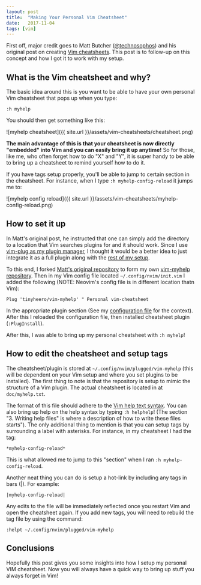 ```yaml
---
layout: post
title:  "Making Your Personal Vim Cheatsheet"
date:   2017-11-04 
tags: [vim]
---
```


First off, major credit goes to Matt Butcher ([@technosophos](https://twitter.com/technosophos)) 
and his original post on creating [Vim cheatsheets](http://technosophos.com/2014/10/09/create-built-in-Vim-cheatsheet.html). 
This post is to follow-up on this concept and how I got it to work with my 
setup.

## What is the Vim cheatsheet and why?

The basic idea around this is you want to be able to have your own personal Vim 
cheatsheet that pops up when you type:

```
:h myhelp
```

You should then get something like this:

![myhelp cheatsheet]({{ site.url }}/assets/vim-cheatsheets/cheatsheet.png)

**The main advantage of this is that your cheatsheet is now directly "embedded" 
into Vim and you can easily bring it up anytime!** So for those, like me, who 
often forget how to do "X" and "Y", it is super handy to be able to bring up a
cheatsheet to remind yourself how to do it.

If you have tags setup properly, you'll be able to jump to certain section in 
the cheatsheet. For instance, when I type `:h myhelp-config-reload` it jumps 
me to:

![myhelp config reload]({{ site.url }}/assets/vim-cheatsheets/myhelp-config-reload.png)

## How to set it up

In Matt's original post, he instructed that one can simply add the directory to 
a location that Vim searches plugins for and it should work. Since I use 
[vim-plug as my plugin manager](https://github.com/junegunn/vim-plug), I thought 
it would be a better idea to just integrate it as a full plugin along with the 
[rest of my setup](https://github.com/tinyheero/dotfiles/blob/master/nvim.init).

To this end, I forked [Matt's original repository](https://github.com/technosophos/vim-myhelp) 
to form my own [vim-myhelp repository](https://github.com/tinyheero/vim-myhelp).
Then in my Vim config file located `~/.config/nvim/init.vim` I added the 
following (NOTE: Neovim's config file is in different location thatn Vim):

```
Plug 'tinyheero/vim-myhelp' " Personal vim-cheatsheet
```

In the appropriate plugin section (See my [configuration file](https://github.com/tinyheero/dotfiles/blob/master/nvim.init) 
for the context). After this I reloaded the configuration file, then installed
cheatsheet plugin (`:PlugInstall`).

After this, I was able to bring up my personal cheatsheet with `:h myhelp`!

## How to edit the cheatsheet and setup tags

The cheatsheet/plugin is stored at `~/.config/nvim/plugged/vim-myhelp`
(this will be dependent on your Vim setup and where you set plugins to be installed).
The first thing to note is that the repository is setup to mimic the structure
of a Vim plugin. The actual cheatsheet is located in at `doc/myhelp.txt`. 

The format of this file should adhere to the [Vim help text syntax](http://vimdoc.sourceforge.net/htmldoc/helphelp.html).
You can also bring up help on the help syntax by typing `:h helphelp`! (The
section "3. Writing help files" is where a description of how to write these
files starts"). The only additional thing to mention is that you can setup tags
by surrounding a label with asterisks. For instance, in my cheatsheet I had the
tag: 

```
*myhelp-config-reload*
```

This is what allowed me to jump to this "section" when I ran 
`:h myhelp-config-reload`.

Another neat thing you can do is setup a hot-link by including any tags in 
bars (|). For example:

```
|myhelp-config-reload|
```

Any edits to the file will be immediately reflected once you restart Vim and 
open the cheatsheet again. If you add new tags, you will need to rebuild the 
tag file by using the command:

```
:helpt ~/.config/nvim/plugged/vim-myhelp
```

## Conclusions

Hopefully this post gives you some insights into how I setup my personal VIM
cheatsheet. Now you will always have a quick way to bring up stuff you always 
forget in Vim!
